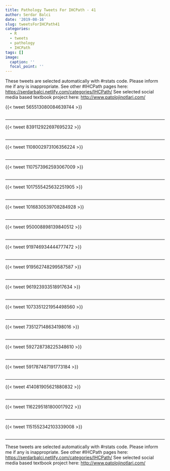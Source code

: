 ```yaml
---
title: Pathology Tweets For IHCPath - 41
author: Serdar Balci
date: '2019-08-16'
slug: tweetsForIHCPath41
categories:
  - R
  - tweets
  - pathology
  - IHCPath
tags: []
image:
  caption: ''
  focal_point: ''
---
```



These tweets are selected automatically with #rstats code. Please inform me if any is inappropriate.
See other #IHCPath pages here: https://serdarbalci.netlify.com/categories/IHCPath/ 
See selected social media based textbook project here: http://www.patolojinotlari.com/

{{< tweet 565513080084639744 >}}
<br>
<br>
<hr>
{{< tweet 839112922697695232 >}}
<br>
<br>
<hr>
{{< tweet 1108002973106356224 >}}
<br>
<br>
<hr>
{{< tweet 1107573962593067009 >}}
<br>
<br>
<hr>
{{< tweet 1017555425632251905 >}}
<br>
<br>
<hr>
{{< tweet 1016830539708284928 >}}
<br>
<br>
<hr>
{{< tweet 950008898139840512 >}}
<br>
<br>
<hr>
{{< tweet 919746934444777472 >}}
<br>
<br>
<hr>
{{< tweet 919562748299587587 >}}
<br>
<br>
<hr>
{{< tweet 961923933518917634 >}}
<br>
<br>
<hr>
{{< tweet 1073351221954498560 >}}
<br>
<br>
<hr>
{{< tweet 735127148634198016 >}}
<br>
<br>
<hr>
{{< tweet 592728738225348610 >}}
<br>
<br>
<hr>
{{< tweet 591787487191773184 >}}
<br>
<br>
<hr>
{{< tweet 414081905621880832 >}}
<br>
<br>
<hr>
{{< tweet 1162295181800017922 >}}
<br>
<br>
<hr>
{{< tweet 1151552342103339008 >}}
<br>
<br>
<hr>


These tweets are selected automatically with #rstats code. Please inform me if any is inappropriate.
See other #IHCPath pages here: https://serdarbalci.netlify.com/categories/IHCPath/ 
See selected social media based textbook project here: http://www.patolojinotlari.com/
